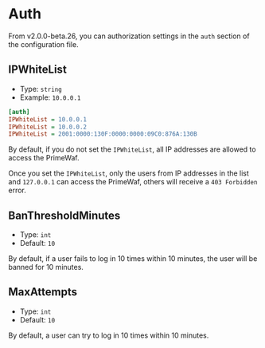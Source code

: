 # Auth
From v2.0.0-beta.26, you can authorization settings in the `auth` section of the configuration file.

## IPWhiteList
- Type: `string`
- Example: `10.0.0.1`

```ini
[auth]
IPWhiteList = 10.0.0.1
IPWhiteList = 10.0.0.2
IPWhiteList = 2001:0000:130F:0000:0000:09C0:876A:130B
```

By default, if you do not set the `IPWhiteList`, all IP addresses are allowed to access the PrimeWaf.

Once you set the `IPWhiteList`, only the users from IP addresses in the list and `127.0.0.1` can access the PrimeWaf,
others will receive a `403 Forbidden` error.

## BanThresholdMinutes
- Type: `int`
- Default: `10`

By default, if a user fails to log in 10 times within 10 minutes, the user will be banned for 10 minutes.

## MaxAttempts
- Type: `int`
- Default: `10`

By default, a user can try to log in 10 times within 10 minutes.
